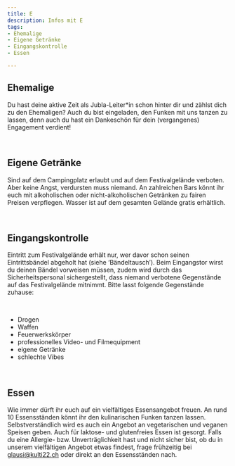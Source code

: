 ```yaml
---
title: E
description: Infos mit E
tags:
- Ehemalige
- Eigene Getränke
- Eingangskontrolle
- Essen

---
```

## Ehemalige

Du hast deine aktive Zeit als Jubla-Leiter*in schon hinter dir und zählst dich zu den Ehemaligen? Auch du bist eingeladen, den Funken mit uns tanzen zu lassen, denn auch du hast ein Dankeschön für dein (vergangenes) Engagement verdient!

<br />

## Eigene Getränke

Sind auf dem Campingplatz erlaubt und auf dem Festivalgelände verboten. Aber keine Angst, verdursten muss niemand. An zahlreichen Bars könnt ihr euch mit alkoholischen oder nicht-alkoholischen Getränken zu fairen Preisen verpflegen. Wasser ist auf dem gesamten Gelände gratis erhältlich.

<br />

## Eingangskontrolle

Eintritt zum Festivalgelände erhält nur, wer davor schon seinen Eintrittsbändel abgeholt hat (siehe ‘Bändeltausch’). Beim Eingangstor wirst du deinen Bändel vorweisen müssen, zudem wird durch das Sicherheitspersonal sichergestellt, dass niemand verbotene Gegenstände auf das Festivalgelände mitnimmt. Bitte lasst folgende Gegenstände zuhause:

<br />

* Drogen
* Waffen
* Feuerwerkskörper
* professionelles Video- und Filmequipment
* eigene Getränke
* schlechte Vibes

<br />

## Essen

Wie immer dürft ihr euch auf ein vielfältiges Essensangebot freuen. An rund 10 Essensständen könnt ihr den kulinarischen Funken tanzen lassen. Selbstverständlich wird es auch ein Angebot an vegetarischen und veganen Speisen geben. Auch für laktose- und glutenfreies Essen ist gesorgt. Falls du eine Allergie- bzw. Unverträglichkeit hast und nicht sicher bist, ob du in unserem vielfältigen Angebot etwas findest, frage frühzeitig bei glausi@kulti22.ch oder direkt an den Essensständen nach.